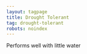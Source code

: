 ```yaml
---
layout: tagpage
title: Drought Tolerant
tag: drought-tolerant
robots: noindex
---
```


Performs well with little water
